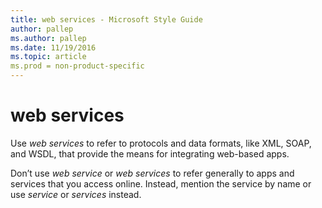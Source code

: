 ```yaml
---
title: web services - Microsoft Style Guide
author: pallep
ms.author: pallep
ms.date: 11/19/2016
ms.topic: article
ms.prod = non-product-specific
---
```


# web services

Use *web services* to refer to protocols and data formats, like XML, SOAP, and WSDL, that provide the means for integrating web-based apps. 

Don’t use *web service* or *web services* to refer generally to apps and services that you access online. Instead, mention the service by name or use *service* or *services* instead.
